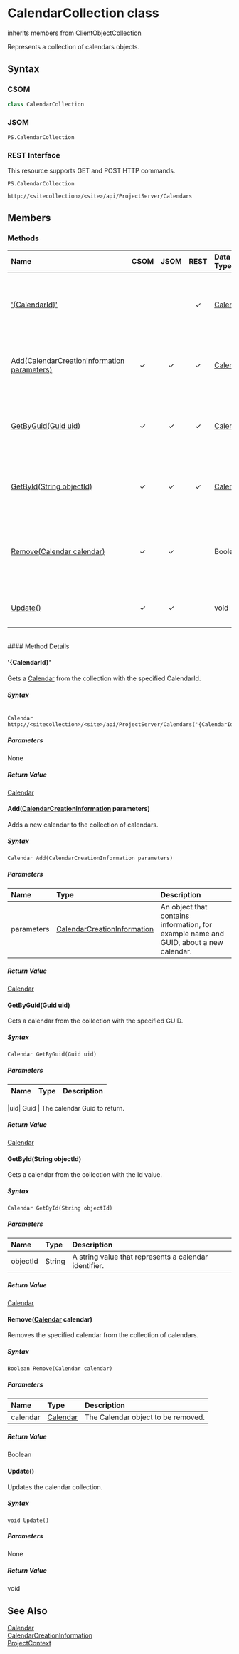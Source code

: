 [comment]: # (Name:CalendarCollection)
[comment]: # (Type:class)
[comment]: # (Status:Verified)

# <a name="name"></a>CalendarCollection class

inherits members from [ClientObjectCollection<Calendar>](https://msdn.microsoft.com/EN-US/library/ee539303)<br/>

<a name="description"></a>Represents a collection of calendars objects.

## <a name="syntax"></a>Syntax

### CSOM

```C#
class CalendarCollection 
```
### JSOM

```
PS.CalendarCollection
```
### REST Interface

This resource supports GET and POST HTTP commands.

```
PS.CalendarCollection

http://<sitecollection>/<site>/api/ProjectServer/Calendars
```

## <a name="members"></a>Members

### <a name="methods"></a>Methods

|**Name**|**CSOM**|**JSOM**|**REST**|**Data Type**|**Description**|
|:-----|:-----:|:-----:|:-----:|:-----|:-----|
|[&#39;{CalendarId}&#39;](#&#39;{CalendarId}&#39;)|||&#x2713;|[Calendar](Calendar.md)|Gets a [Calendar](Calendar.md) from the collection with the specified CalendarId.|
|[Add(CalendarCreationInformation parameters)](#Add_[CalendarCreationInformation]_CalendarCreationInformation.md__parameters_)|&#x2713;|&#x2713;|&#x2713;|[Calendar](Calendar.md)|Adds a new calendar to the collection of calendars.|
|[GetByGuid(Guid uid)](#GetByGuid_Guid_uid_)|&#x2713;|&#x2713;|&#x2713;|[Calendar](Calendar.md)|Gets a calendar from the collection with the specified GUID.|
|[GetById(String objectId)](#GetById_String_objectId_)|&#x2713;|&#x2713;|&#x2713;|[Calendar](Calendar.md)|Gets a calendar from the collection with the Id value.|
|[Remove(Calendar calendar)](#Remove_[Calendar]_Calendar.md__calendar_)|&#x2713;|&#x2713;||Boolean|Removes the specified calendar from the collection of calendars.|
|[Update()](#Update__)|&#x2713;|&#x2713;||void|Updates the calendar collection.|

<br/>
#### Method Details

#### <a name="&#39;{CalendarId}&#39;"></a>&#39;{CalendarId}&#39;

 

Gets a [Calendar](Calendar.md) from the collection with the specified CalendarId.

##### Syntax

```

Calendar http://<sitecollection>/<site>/api/ProjectServer/Calendars('{CalendarId}')

```

##### Parameters

None

##### Return Value

[Calendar](Calendar.md)

#### <a name="Add_[CalendarCreationInformation]_CalendarCreationInformation.md__parameters_"></a>Add([CalendarCreationInformation](CalendarCreationInformation.md) parameters)



Adds a new calendar to the collection of calendars.

##### Syntax

```
Calendar Add(CalendarCreationInformation parameters)
```

##### Parameters

|**Name** |**Type**|**Description**|
|:------ |:----|:------ |
|parameters| [CalendarCreationInformation](CalendarCreationInformation.md) | An object that contains information, for example name and GUID, about a new calendar.

##### Return Value

[Calendar](Calendar.md)

#### <a name="GetByGuid_Guid_uid_"></a>GetByGuid(Guid uid)


 
Gets a calendar from the collection with the specified GUID.

##### Syntax

```
Calendar GetByGuid(Guid uid)
```

##### Parameters

|**Name** |**Type**|**Description**|
|:------ |:----|:------ |

|uid| Guid | The calendar Guid to return.

##### Return Value

[Calendar](Calendar.md)

#### <a name="GetById_String_objectId_"></a>GetById(String objectId)


 
Gets a calendar from the collection with the Id value.

##### Syntax

```
Calendar GetById(String objectId)
```

##### Parameters

|**Name** |**Type**|**Description**|
|:------ |:----|:------ |
|objectId| String | A string value that represents a calendar identifier.

##### Return Value

[Calendar](Calendar.md)

#### <a name="Remove_[Calendar]_Calendar.md__calendar_"></a>Remove([Calendar](Calendar.md) calendar)


 
Removes the specified calendar from the collection of calendars.

##### Syntax

```
Boolean Remove(Calendar calendar)
```

##### Parameters

|**Name** |**Type**|**Description**|
|:------ |:----|:------ |
|calendar| [Calendar](Calendar.md) | The Calendar object to be removed.

##### Return Value

Boolean

#### <a name="Update__"></a>Update()


 
Updates the calendar collection.

##### Syntax

```
void Update()
```

##### Parameters

None

##### Return Value

void

## <a name="seeAlso"></a>See Also

[Calendar](Calendar.md)<br/>
[CalendarCreationInformation](CalendarCreationInformation.md)<br/>
[ProjectContext](ProjectContext.md)<br/>
